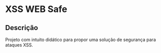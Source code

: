 # XSS WEB Safe

## Descrição

Projeto com intuito didático para propor uma solução de segurança para ataques XSS.
